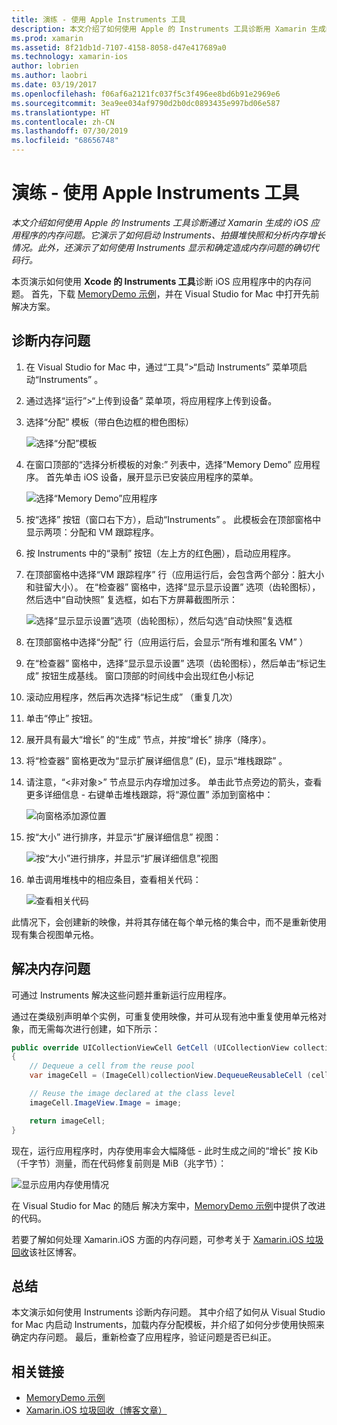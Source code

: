 ```yaml
---
title: 演练 - 使用 Apple Instruments 工具
description: 本文介绍了如何使用 Apple 的 Instruments 工具诊断用 Xamarin 生成的 iOS 应用的内存问题。 它演示了如何启动 Instruments、拍摄堆快照、分析内存增长情况等。
ms.prod: xamarin
ms.assetid: 8f21db1d-7107-4158-8058-d47e417689a0
ms.technology: xamarin-ios
author: lobrien
ms.author: laobri
ms.date: 03/19/2017
ms.openlocfilehash: f06af6a2121fc037f5c3f496ee8bd6b91e2969e6
ms.sourcegitcommit: 3ea9ee034af9790d2b0dc0893435e997bd06e587
ms.translationtype: HT
ms.contentlocale: zh-CN
ms.lasthandoff: 07/30/2019
ms.locfileid: "68656748"
---
```

# <a name="walkthrough---using-apples-instruments-tool"></a>演练 - 使用 Apple Instruments 工具

_本文介绍如何使用 Apple 的 Instruments 工具诊断通过 Xamarin 生成的 iOS 应用程序的内存问题。它演示了如何启动 Instruments、拍摄堆快照和分析内存增长情况。此外，还演示了如何使用 Instruments 显示和确定造成内存问题的确切代码行。_

本页演示如何使用 **Xcode 的 Instruments 工具**诊断 iOS 应用程序中的内存问题。
首先，下载 [MemoryDemo 示例](https://docs.microsoft.com/samples/xamarin/ios-samples/profiling-memorydemo)，并在 Visual Studio for Mac 中打开先前  解决方案。

## <a name="diagnosing-the-memory-issues"></a>诊断内存问题

1. 在 Visual Studio for Mac 中，通过“工具”>“启动 Instruments”  菜单项启动“Instruments”  。
2. 通过选择“运行”>“上传到设备”  菜单项，将应用程序上传到设备。
3. 选择“分配”  模板（带白色边框的橙色图标）

    ![](walkthrough-apples-instrument-images/00-allocations-tempate.png "选择“分配”模板")

4. 在窗口顶部的“选择分析模板的对象:”  列表中，选择“Memory Demo”  应用程序。 首先单击 iOS 设备，展开显示已安装应用程序的菜单。

    ![](walkthrough-apples-instrument-images/01-mem-demo.png "选择“Memory Demo”应用程序")

5. 按“选择”  按钮（窗口右下方），启动“Instruments”  。 此模板会在顶部窗格中显示两项：分配和 VM 跟踪程序。

6. 按 Instruments 中的“录制”  按钮（左上方的红色圈），启动应用程序。

7. 在顶部窗格中选择“VM 跟踪程序”  行（应用运行后，会包含两个部分：脏大小和驻留大小）。 在“检查器”  窗格中，选择“显示显示设置”  选项（齿轮图标），然后选中“自动快照”  复选框，如右下方屏幕截图所示：

    ![](walkthrough-apples-instrument-images/02-auto-snapshot.png "选择“显示显示设置”选项（齿轮图标），然后勾选“自动快照”复选框")

8. 在顶部窗格中选择“分配”  行（应用运行后，会显示“所有堆和匿名 VM”  ）
9. 在“检查器”  窗格中，选择“显示显示设置”  选项（齿轮图标），然后单击“标记生成”  按钮生成基线。 窗口顶部的时间线中会出现红色小标记
10. 滚动应用程序，然后再次选择“标记生成”  （重复几次）
11. 单击“停止”  按钮。
12. 展开具有最大“增长”  的“生成”  节点，并按“增长”  排序（降序）。
13. 将“检查器”  窗格更改为“显示扩展详细信息”  (E)，显示“堆栈跟踪”  。

14. 请注意，“&lt;非对象>”  节点显示内存增加过多。 单击此节点旁边的箭头，查看更多详细信息 - 右键单击堆栈跟踪，将“源位置”  添加到窗格中：

    ![](walkthrough-apples-instrument-images/03-mem-growth.png "向窗格添加源位置")

15. 按“大小”  进行排序，并显示“扩展详细信息”  视图：

    ![](walkthrough-apples-instrument-images/04-extended-detail.png "按“大小”进行排序，并显示“扩展详细信息”视图")

16. 单击调用堆栈中的相应条目，查看相关代码：

    ![](walkthrough-apples-instrument-images/05-related-code.png "查看相关代码")

此情况下，会创建新的映像，并将其存储在每个单元格的集合中，而不是重新使用现有集合视图单元格。

## <a name="resolving-the-memory-issues"></a>解决内存问题

可通过 Instruments 解决这些问题并重新运行应用程序。

通过在类级别声明单个实例，可重复使用映像，并可从现有池中重复使用单元格对象，而无需每次进行创建，如下所示：

```csharp
public override UICollectionViewCell GetCell (UICollectionView collectionView, NSIndexPath indexPath)
{
    // Dequeue a cell from the reuse pool
    var imageCell = (ImageCell)collectionView.DequeueReusableCell (cellId, indexPath);

    // Reuse the image declared at the class level
    imageCell.ImageView.Image = image;

    return imageCell;
}
```

现在，运行应用程序时，内存使用率会大幅降低 - 此时生成之间的“增长”  按 Kib（千字节）测量，而在代码修复前则是 MiB（兆字节）：

![](walkthrough-apples-instrument-images/06-reduced-memory.png "显示应用内存使用情况")

在 Visual Studio for Mac 的随后  解决方案中，[MemoryDemo 示例](https://docs.microsoft.com/samples/xamarin/ios-samples/profiling-memorydemo)中提供了改进的代码。

若要了解如何处理 Xamarin.iOS 方面的内存问题，可参考关于 [Xamarin.iOS 垃圾回收](http://c-sharx.net/2015-04-27-xamarin-ios-the-garbage-collector-and-me/)该社区博客。

## <a name="summary"></a>总结

本文演示如何使用 Instruments 诊断内存问题。
其中介绍了如何从 Visual Studio for Mac 内启动 Instruments，加载内存分配模板，并介绍了如何分步使用快照来确定内存问题。
最后，重新检查了应用程序，验证问题是否已纠正。

## <a name="related-links"></a>相关链接

- [MemoryDemo 示例](https://docs.microsoft.com/samples/xamarin/ios-samples/profiling-memorydemo)
- [Xamarin.iOS 垃圾回收（博客文章）](http://c-sharx.net/2015-04-27-xamarin-ios-the-garbage-collector-and-me/)
